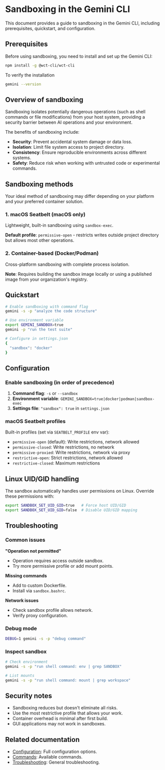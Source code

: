 # Sandboxing in the Gemini CLI

This document provides a guide to sandboxing in the Gemini CLI, including prerequisites, quickstart, and configuration.

## Prerequisites

Before using sandboxing, you need to install and set up the Gemini CLI:

```bash
npm install -g @wct-cli/wct-cli
```

To verify the installation

```bash
gemini --version
```

## Overview of sandboxing

Sandboxing isolates potentially dangerous operations (such as shell commands or file modifications) from your host system, providing a security barrier between AI operations and your environment.

The benefits of sandboxing include:

- **Security**: Prevent accidental system damage or data loss.
- **Isolation**: Limit file system access to project directory.
- **Consistency**: Ensure reproducible environments across different systems.
- **Safety**: Reduce risk when working with untrusted code or experimental commands.

## Sandboxing methods

Your ideal method of sandboxing may differ depending on your platform and your preferred container solution.

### 1. macOS Seatbelt (macOS only)

Lightweight, built-in sandboxing using `sandbox-exec`.

**Default profile**: `permissive-open` - restricts writes outside project directory but allows most other operations.

### 2. Container-based (Docker/Podman)

Cross-platform sandboxing with complete process isolation.

**Note**: Requires building the sandbox image locally or using a published image from your organization's registry.

## Quickstart

```bash
# Enable sandboxing with command flag
gemini -s -p "analyze the code structure"

# Use environment variable
export GEMINI_SANDBOX=true
gemini -p "run the test suite"

# Configure in settings.json
{
  "sandbox": "docker"
}
```

## Configuration

### Enable sandboxing (in order of precedence)

1. **Command flag**: `-s` or `--sandbox`
2. **Environment variable**: `GEMINI_SANDBOX=true|docker|podman|sandbox-exec`
3. **Settings file**: `"sandbox": true` in `settings.json`

### macOS Seatbelt profiles

Built-in profiles (set via `SEATBELT_PROFILE` env var):

- `permissive-open` (default): Write restrictions, network allowed
- `permissive-closed`: Write restrictions, no network
- `permissive-proxied`: Write restrictions, network via proxy
- `restrictive-open`: Strict restrictions, network allowed
- `restrictive-closed`: Maximum restrictions

## Linux UID/GID handling

The sandbox automatically handles user permissions on Linux. Override these permissions with:

```bash
export SANDBOX_SET_UID_GID=true   # Force host UID/GID
export SANDBOX_SET_UID_GID=false  # Disable UID/GID mapping
```

## Troubleshooting

### Common issues

**"Operation not permitted"**

- Operation requires access outside sandbox.
- Try more permissive profile or add mount points.

**Missing commands**

- Add to custom Dockerfile.
- Install via `sandbox.bashrc`.

**Network issues**

- Check sandbox profile allows network.
- Verify proxy configuration.

### Debug mode

```bash
DEBUG=1 gemini -s -p "debug command"
```

### Inspect sandbox

```bash
# Check environment
gemini -s -p "run shell command: env | grep SANDBOX"

# List mounts
gemini -s -p "run shell command: mount | grep workspace"
```

## Security notes

- Sandboxing reduces but doesn't eliminate all risks.
- Use the most restrictive profile that allows your work.
- Container overhead is minimal after first build.
- GUI applications may not work in sandboxes.

## Related documentation

- [Configuration](./cli/configuration.md): Full configuration options.
- [Commands](./cli/commands.md): Available commands.
- [Troubleshooting](./troubleshooting.md): General troubleshooting.
